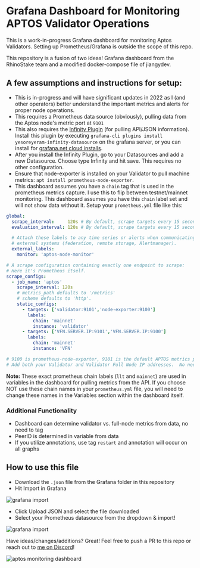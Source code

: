 # Grafana Dashboard for Monitoring APTOS Validator Operations

This is a work-in-progress Grafana dashboard for monitoring Aptos Validators. Setting up Prometheus/Grafana is outside the scope of this repo.

This repository is a fusion of two ideas!
Grafana dashboard from the RhinoStake team and a modified docker-compose file of jiangydev.

## A few assumptions and instructions for setup:

- This is in-progress and will have significant updates in 2022 as I (and other operators) better understand the important metrics and alerts for proper node operations.
- This requires a Prometheus data source (obviously), pulling data from the Aptos node's metric port at `9101`
- This also requires the [Infinity Plugin](https://grafana.com/grafana/plugins/yesoreyeram-infinity-datasource/) (for pulling API/JSON information). Install this plugin by executing `grafana-cli plugins install yesoreyeram-infinity-datasource` on the grafana server, or you can install for [grafana.net cloud installs](https://grafana.com/grafana/plugins/yesoreyeram-infinity-datasource/?tab=installation).
- After you install the Infinity Plugin, go to your Datasources and add a new Datasource. Choose type Infinity and hit save. This requires no other configuration.
- Ensure that node-exporter is installed on your Validator to pull machine metrics: `apt install prometheus-node-exporter`.
- This dashboard assumes you have a `chain` tag that is used in the prometheus metrics capture. I use this to flip between testnet/mainnet monitoring. This dashboard assumes you have this `chain` label set and will not show data without it. Setup your `prometheus.yml` file like this:

```yaml
global:
  scrape_interval:     120s # By default, scrape targets every 15 seconds.
  evaluation_interval: 120s # By default, scrape targets every 15 seconds.

  # Attach these labels to any time series or alerts when communicating with
  # external systems (federation, remote storage, Alertmanager).
  external_labels:
    monitor: 'aptos-node-monitor'

# A scrape configuration containing exactly one endpoint to scrape:
# Here it's Prometheus itself.
scrape_configs:
  - job_name: 'aptos'
    scrape_interval: 120s
    # metrics_path defaults to '/metrics'
    # scheme defaults to 'http'.
    static_configs:
      - targets: ['validator:9101','node-exporter:9100']
        labels:
          chain: 'mainnet'
          instance: 'validator'
      - targets: ['VFN.SERVER.IP:9101','VFN.SERVER.IP:9100']
        labels:
          chain: 'mainnet'
          instance: 'VFN'    

# 9100 is prometheus-node-exporter, 9101 is the default APTOS metrics port.  Ensure these are available from the prometheus server
# Add both your Validator and Validator Full Node IP addresses.  No need for additional tags.
```

**Note:** These exact prometheus chain labels (`llt` and `mainnet`) are used in variables in the dashboard for pulling metrics from the API. If you choose NOT use these chain names in your `prometheus.yml` file, you will need to change these names in the Variables section within the dashboard itself.

### Additional Functionality

- Dashboard can determine validator vs. full-node metrics from data, no need to tag
- PeerID is determined in variable from data
- If you utilize annotations, use tag `restart` and annotation will occur on all graphs

## How to use this file

- Download the `.json` file from the Grafana folder in this repository
- Hit Import in Grafana

![grafana import](https://grabup.teamhim.com/unalimentative-winterage-lucently-pharyngotonsillitis.png?raw=true)

- Click Upload JSON and select the file downloaded
- Select your Prometheus datasource from the dropdown & import!

![grafana import](https://grabup.teamhim.com/tabescence-jamshid-tiou-stinkier.png?raw-true)

Have ideas/changes/additions? Great! Feel free to push a PR to this repo or reach out to [me on Discord](https://discord.gg/SGhQzj5tyz)!

![aptos monitoring dashboard](https://grabup.teamhim.com/palaeogaea-calycozoic-liquidatorship-crosshatcher.png?raw=true)
